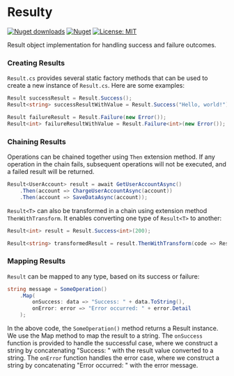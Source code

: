 # Resulty
[![Nuget downloads](https://img.shields.io/nuget/v/resulty.svg)](https://www.nuget.org/packages/Resulty/)
[![Nuget](https://img.shields.io/nuget/dt/resulty)](https://www.nuget.org/packages/Resulty/)
[![License: MIT](https://img.shields.io/badge/License-MIT-yellow.svg)](https://github.com/alex-selehenenko/Resulty/blob/master/LICENSE)

Result object implementation for handling success and failure outcomes.

### Creating Results
`Result.cs` provides several static factory methods that can be used to create a new instance of `Result.cs`. Here are some examples:
```csharp
Result successResult = Result.Success();
Result<string> successResultWithValue = Result.Success("Hello, world!");

Result failureResult = Result.Failure(new Error());
Result<int> failureResultWithValue = Result.Failure<int>(new Error());
```

### Chaining Results
Operations can be chained together using `Then` extension method. If any operation in the chain fails, subsequent operations will not be executed, and a failed result will be returned. 
```csharp
Result<UserAccount> result = await GetUserAccountAsync()
    .Then(account => ChargeUserAccountAsync(account))
    .Then(account => SaveDataAsync(account));
```
`Result<T>` can also be transformed in a chain using extension method `ThenWithTransform`. It enables converting one type of `Result<T>` to another:
```csharp
Result<int> result = Result.Success<int>(200);

Result<string> transformedResult = result.ThenWithTransform(code => Result.Success<string>("Status code: " + code.ToString()));
```
### Mapping Results
`Result` can be mapped to any type, based on its success or failure:
```csharp
string message = SomeOperation()
    .Map(
        onSuccess: data => "Success: " + data.ToString(),
        onError: error => "Error occurred: " + error.Detail
    );

```
In the above code, the `SomeOperation()` method returns a Result instance. We use the Map method to map the result to a string. The `onSuccess` function is provided to handle the successful case, where we construct a string by concatenating "Success: " with the result value converted to a string. The `onError` function handles the error case, where we construct a string by concatenating "Error occurred: " with the error message.
